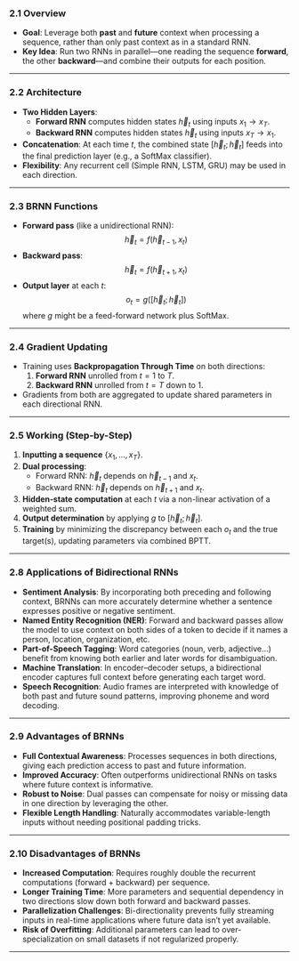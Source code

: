 ### 2.1 Overview
- **Goal**: Leverage both **past** and **future** context when processing a sequence, rather than only past context as in a standard RNN.
- **Key Idea**: Run two RNNs in parallel—one reading the sequence **forward**, the other **backward**—and combine their outputs for each position.

---

### 2.2 Architecture
- **Two Hidden Layers**:
  - **Forward RNN** computes hidden states $\overrightarrow{h}_t$ using inputs $x_1\to x_T$.
  - **Backward RNN** computes hidden states $\overleftarrow{h}_t$ using inputs $x_T\to x_1$.
- **Concatenation**: At each time $t$, the combined state $[\overrightarrow{h}_t;\,\overleftarrow{h}_t]$ feeds into the final prediction layer (e.g., a SoftMax classifier).
- **Flexibility**: Any recurrent cell (Simple RNN, LSTM, GRU) may be used in each direction.

---

### 2.3 BRNN Functions
- **Forward pass** (like a unidirectional RNN):
  $$
    \overrightarrow{h}_t = f\bigl(\overrightarrow{h}_{t-1},\,x_t\bigr)
  $$
- **Backward pass**:
  $$
    \overleftarrow{h}_t = f\bigl(\overleftarrow{h}_{t+1},\,x_t\bigr)
  $$
- **Output layer** at each $t$:
  $$
    o_t = g\bigl([\overrightarrow{h}_t;\,\overleftarrow{h}_t]\bigr)
  $$
  where $g$ might be a feed-forward network plus SoftMax.

---

### 2.4 Gradient Updating
- Training uses **Backpropagation Through Time** on both directions:
  1. **Forward RNN** unrolled from $t=1$ to $T$.
  2. **Backward RNN** unrolled from $t=T$ down to $1$.
- Gradients from both are aggregated to update shared parameters in each directional RNN.

---

### 2.5 Working (Step-by-Step)
1. **Inputting a sequence** $\{x_1,\dots,x_T\}$.
2. **Dual processing**:
   - Forward RNN: $\overrightarrow{h}_t$ depends on $\overrightarrow{h}_{t-1}$ and $x_t$.
   - Backward RNN: $\overleftarrow{h}_t$ depends on $\overleftarrow{h}_{t+1}$ and $x_t$.
3. **Hidden‐state computation** at each $t$ via a non-linear activation of a weighted sum.
4. **Output determination** by applying $g$ to $[\overrightarrow{h}_t;\,\overleftarrow{h}_t]$.
5. **Training** by minimizing the discrepancy between each $o_t$ and the true target(s), updating parameters via combined BPTT.

---
### 2.8 Applications of Bidirectional RNNs

- **Sentiment Analysis**: By incorporating both preceding and following context, BRNNs can more accurately determine whether a sentence expresses positive or negative sentiment.
- **Named Entity Recognition (NER)**: Forward and backward passes allow the model to use context on both sides of a token to decide if it names a person, location, organization, etc.
- **Part-of-Speech Tagging**: Word categories (noun, verb, adjective…) benefit from knowing both earlier and later words for disambiguation.
- **Machine Translation**: In encoder–decoder setups, a bidirectional encoder captures full context before generating each target word.
- **Speech Recognition**: Audio frames are interpreted with knowledge of both past and future sound patterns, improving phoneme and word decoding.

---

### 2.9 Advantages of BRNNs

- **Full Contextual Awareness**: Processes sequences in both directions, giving each prediction access to past and future information.
- **Improved Accuracy**: Often outperforms unidirectional RNNs on tasks where future context is informative.
- **Robust to Noise**: Dual passes can compensate for noisy or missing data in one direction by leveraging the other.
- **Flexible Length Handling**: Naturally accommodates variable-length inputs without needing positional padding tricks.

---

### 2.10 Disadvantages of BRNNs

- **Increased Computation**: Requires roughly double the recurrent computations (forward + backward) per sequence.
- **Longer Training Time**: More parameters and sequential dependency in two directions slow down both forward and backward passes.
- **Parallelization Challenges**: Bi-directionality prevents fully streaming inputs in real-time applications where future data isn’t yet available.
- **Risk of Overfitting**: Additional parameters can lead to over-specialization on small datasets if not regularized properly.

---